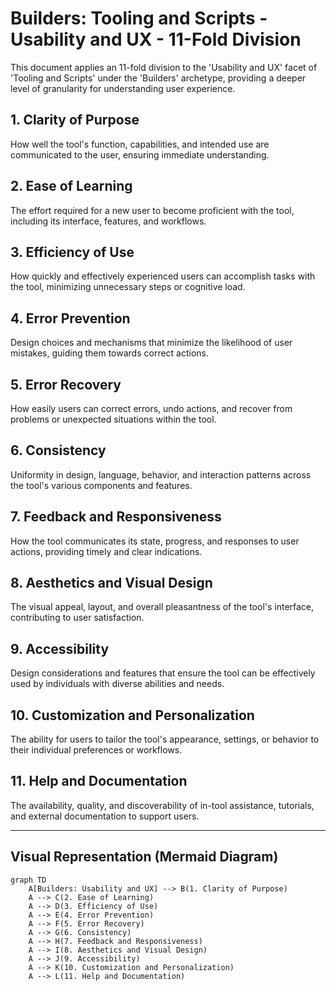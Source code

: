 # Builders: Tooling and Scripts - Usability and UX - 11-Fold Division

This document applies an 11-fold division to the 'Usability and UX' facet of 'Tooling and Scripts' under the 'Builders' archetype, providing a deeper level of granularity for understanding user experience.

## 1. Clarity of Purpose

How well the tool's function, capabilities, and intended use are communicated to the user, ensuring immediate understanding.

## 2. Ease of Learning

The effort required for a new user to become proficient with the tool, including its interface, features, and workflows.

## 3. Efficiency of Use

How quickly and effectively experienced users can accomplish tasks with the tool, minimizing unnecessary steps or cognitive load.

## 4. Error Prevention

Design choices and mechanisms that minimize the likelihood of user mistakes, guiding them towards correct actions.

## 5. Error Recovery

How easily users can correct errors, undo actions, and recover from problems or unexpected situations within the tool.

## 6. Consistency

Uniformity in design, language, behavior, and interaction patterns across the tool's various components and features.

## 7. Feedback and Responsiveness

How the tool communicates its state, progress, and responses to user actions, providing timely and clear indications.

## 8. Aesthetics and Visual Design

The visual appeal, layout, and overall pleasantness of the tool's interface, contributing to user satisfaction.

## 9. Accessibility

Design considerations and features that ensure the tool can be effectively used by individuals with diverse abilities and needs.

## 10. Customization and Personalization

The ability for users to tailor the tool's appearance, settings, or behavior to their individual preferences or workflows.

## 11. Help and Documentation

The availability, quality, and discoverability of in-tool assistance, tutorials, and external documentation to support users.

---

## Visual Representation (Mermaid Diagram)

```mermaid
graph TD
    A[Builders: Usability and UX] --> B(1. Clarity of Purpose)
    A --> C(2. Ease of Learning)
    A --> D(3. Efficiency of Use)
    A --> E(4. Error Prevention)
    A --> F(5. Error Recovery)
    A --> G(6. Consistency)
    A --> H(7. Feedback and Responsiveness)
    A --> I(8. Aesthetics and Visual Design)
    A --> J(9. Accessibility)
    A --> K(10. Customization and Personalization)
    A --> L(11. Help and Documentation)
```
